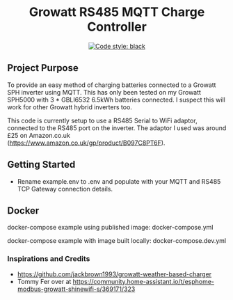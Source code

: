 <h1 align="center">Growatt RS485 MQTT Charge Controller</h1>

<p align="center">
<a href="https://github.com/psf/black"><img alt="Code style: black" src="https://img.shields.io/badge/code%20style-black-000000.svg"></a>
</p>

<h2>Project Purpose</h2>

To provide an easy method of charging batteries connected to a Growatt SPH inverter using MQTT. This has only been tested on my Growatt SPH5000 with 3 * GBLI6532 6.5kWh batteries connected. I suspect this will work for other Growatt hybrid inverters too.

This code is currently setup to use a RS485 Serial to WiFi adaptor, connected to the RS485 port on the inverter. The adaptor I used was around £25 on Amazon.co.uk (https://www.amazon.co.uk/gp/product/B097C8PT6F).

<h2>Getting Started</h2>

- Rename example.env to .env and populate with your MQTT and RS485 TCP Gateway connection details.

<h2>Docker</h2>
docker-compose example using published image: docker-compose.yml

docker-compose example with image built locally: docker-compose.dev.yml

<h3>Inspirations and Credits</h3>

- https://github.com/jackbrown1993/growatt-weather-based-charger
- Tommy Fer over at https://community.home-assistant.io/t/esphome-modbus-growatt-shinewifi-s/369171/323